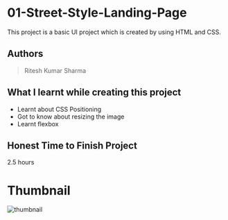 
# 01-Street-Style-Landing-Page

This project is a basic UI project which is created by using HTML and CSS.





## Authors

 >Ritesh Kumar Sharma


## What I learnt while creating this project

- Learnt about CSS Positioning
- Got to know about resizing the image
- Learnt flexbox 



## Honest Time to Finish Project

2.5 hours



# Thumbnail

![thumbnail](https://user-images.githubusercontent.com/109421054/182436652-a1738084-f00c-4050-9e6a-12e7842e3a78.png)


